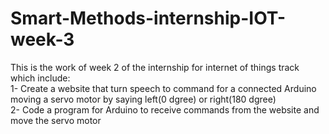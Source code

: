 # Smart-Methods-internship-IOT-week-3
This is the work of week 2 of the internship for internet of things track which include:  
1- Create a website that turn speech to command for a connected Arduino moving a servo motor by saying left(0 dgree) or right(180 dgree)  
2- Code a program for Arduino to receive commands from the website and move the servo motor
